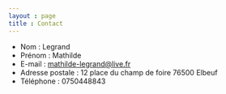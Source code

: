 ```yaml
---
layout : page
title : Contact
---
```

* Nom : Legrand	
* Prénom : Mathilde
* E-mail : mathilde-legrand@live.fr  	
* Adresse postale : 12 place du champ de foire 76500 Elbeuf	
* Téléphone : 0750448843 	
